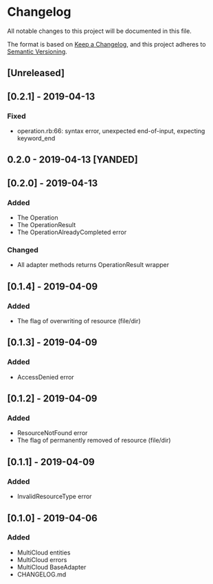 # Changelog
All notable changes to this project will be documented in this file.

The format is based on [Keep a Changelog](https://keepachangelog.com/en/1.0.0/),
and this project adheres to [Semantic Versioning](https://semver.org/spec/v2.0.0.html).

## [Unreleased]

## [0.2.1] - 2019-04-13
### Fixed
- operation.rb:66: syntax error, unexpected end-of-input, expecting keyword_end

## 0.2.0 - 2019-04-13 [YANDED]

## [0.2.0] - 2019-04-13
### Added
- The Operation
- The OperationResult
- The OperationAlreadyCompleted error
### Changed
- All adapter methods returns OperationResult wrapper

## [0.1.4] - 2019-04-09
### Added
- The flag of overwriting of resource (file/dir)

## [0.1.3] - 2019-04-09
### Added
- AccessDenied error

## [0.1.2] - 2019-04-09
### Added
- ResourceNotFound error
- The flag of permanently removed of resource (file/dir)

## [0.1.1] - 2019-04-09
### Added
- InvalidResourceType error

## [0.1.0] - 2019-04-06
### Added
- MultiCloud entities
- MultiCloud errors
- MultiCloud BaseAdapter
- CHANGELOG.md